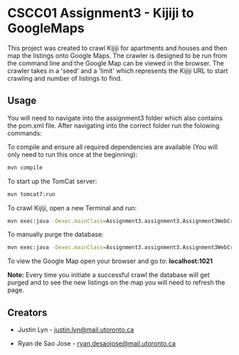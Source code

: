 # CSCC01 Assignment3 - Kijiji to GoogleMaps

This project was created to crawl Kijiji for apartments and houses and then map the listings onto Google Maps. The crawler is designed to be run from the command line and the Google Map can be viewed in the browser. The crawler takes in a 'seed' and a 'limit' which represents the Kijiji URL to start crawling and number of listings to find. 

## Usage

You will need to navigate into the assignment3 folder which also contains the pom.xml file.
After navigating into the correct folder run the folowing commands:

To compile and ensure all required dependencies are available (You will only need to run this once at the beginning):
```bash
mvn compile
```

To start up the TomCat server:
```bash
mvn tomcat7:run
```

To crawl Kijiji, open a new Terminal and run:
```bash
mvn exec:java -Dexec.mainClass=Assignment3.assignment3.Assignment3WebCrawler -Dexec.args="URL LIMIT"
```

To manually purge the database:
```bash
mvn exec:java -Dexec.mainClass=Assignment3.assignment3.Assignment3WebCrawler -Dexec.args="0 0"
```

To view the Google Map open your browser and go to: **localhost:1021**

**Note:** Every time you initiate a successful crawl the database will get purged and to see the new listings on the map you will need to refresh the page.

## Creators 

* Justin Lyn - justin.lyn@mail.utoronto.ca

* Ryan de Sao Jose - ryan.desaojose@mail.utoronto.ca